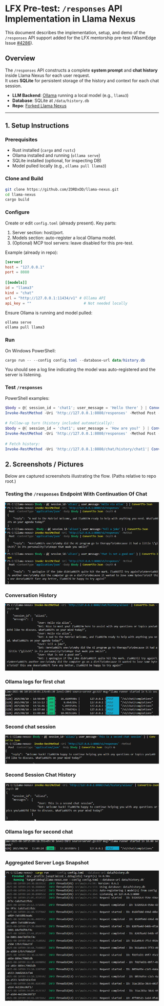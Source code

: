 # LFX Pre-test: `/responses` API Implementation in Llama Nexus

This document describes the implementation, setup, and demo of the `/responses` API support added for the LFX mentorship pre-test (WasmEdge Issue [#4286](https://github.com/WasmEdge/WasmEdge/issues/4286)).

## Overview
The `/responses` API constructs a complete **system prompt** and **chat history** inside Llama Nexus for each user request.  
It uses **SQLite** for persistent storage of the history and context for each chat session.

- **LLM Backend**: [Ollama](https://ollama.com/) running a local model (e.g., `llama3`)
- **Database**: SQLite at `/data/history.db`
- **Repo**: [Forked Llama Nexus](https://github.com/ZORDxDD/llama-nexus)

---

## 1. Setup Instructions

### Prerequisites
- Rust installed (`cargo` and `rustc`)
- Ollama installed and running (`ollama serve`)
- SQLite installed (optional, for inspecting DB)
- Model pulled locally (e.g., `ollama pull llama3`)

### Clone and Build
```bash
git clone https://github.com/ZORDxDD/llama-nexus.git
cd llama-nexus
cargo build
```

### Configure

Create or edit `config.toml` (already present). Key parts:

1. Server section: host/port.
2. Models section: auto-register a local Ollama model.
3. (Optional) MCP tool servers: leave disabled for this pre-test.

Example (already in repo):
```toml
[server]
host = "127.0.0.1"
port = 8080

[[models]]
id = "llama3"
kind = "chat"
url = "http://127.0.0.1:11434/v1" # Ollama API
api_key = ""                        # Not needed locally
```

Ensure Ollama is running and model pulled:
```bash
ollama serve
ollama pull llama3
```

### Run

On Windows PowerShell:
```powershell
cargo run -- --config config.toml --database-url data/history.db
```

You should see a log line indicating the model was auto-registered and the server is listening.

### Test `/responses`

PowerShell examples:
```powershell
$body = @{ session_id = 'chat1'; user_message = 'Hello there' } | ConvertTo-Json
Invoke-RestMethod -Uri 'http://127.0.0.1:8080/responses' -Method Post -ContentType 'application/json' -Body $body| ConvertTo-Json -Depth 6

# Follow-up turn (history included automatically):
$body = @{ session_id = 'chat1'; user_message = 'How are you?' } | ConvertTo-Json
Invoke-RestMethod -Uri 'http://127.0.0.1:8080/responses' -Method Post -ContentType 'application/json' -Body $body| ConvertTo-Json -Depth 6

# Fetch history:
Invoke-RestMethod -Uri 'http://127.0.0.1:8080/chat/history/chat1'| ConvertTo-Json -Depth 6
```

## 2. Screenshots / Pictures

Below are captured screenshots illustrating the flow. (Paths relative to repo root.)

### Testing the `/responses` Endpoint With Continuation Of Chat
![Testing Responses](pictures/testing.png)

### Conversation History
![Initial History](pictures/history.png)

### Ollama logs for first chat
![Ollama logs for first chat](pictures/llama_logs_for_first_chat.png)

### Second chat session
![Session Listing](pictures/second_chat_session.png)

### Second Session Chat History
![Second Chat History](pictures/second_chat_history.png)

### Ollama logs for second chat
![Ollama logs for second chat](pictures/llama_logs_for_second_chat.png)

### Aggregated Server Logs Snapshot
![Aggregated Logs](pictures/logs.png)








